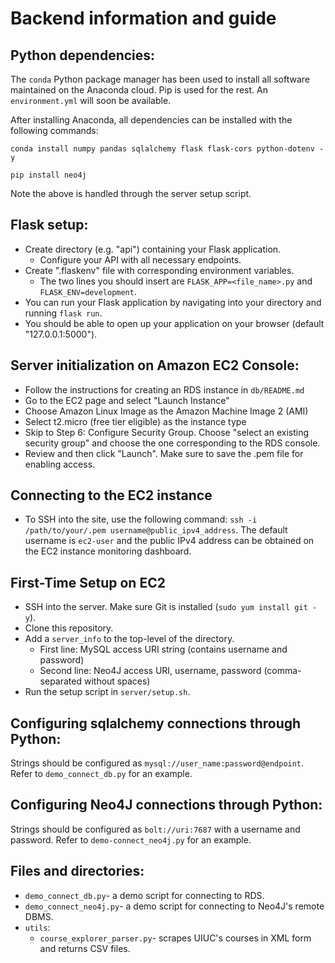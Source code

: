 # Backend information and guide

## Python dependencies:
The `conda` Python package manager has been used to install all software maintained on the Anaconda cloud. Pip is used for the rest. An `environment.yml` will soon be available.

After installing Anaconda, all dependencies can be installed with the following commands:

`conda install numpy pandas sqlalchemy flask flask-cors python-dotenv -y`

`pip install neo4j`

Note the above is handled through the server setup script.

## Flask setup:
 - Create directory (e.g. "api") containing your Flask application.
    - Configure your API with all necessary endpoints.
 - Create ".flaskenv" file with corresponding environment variables.
    - The two lines you should insert are `FLASK_APP=<file_name>.py` and `FLASK_ENV=development`.
 - You can run your Flask application by navigating into your directory and running `flask run`.
 - You should be able to open up your application on your browser (default "127.0.0.1:5000").

## Server initialization on Amazon EC2 Console:
- Follow the instructions for creating an RDS instance in `db/README.md`
- Go to the EC2 page and select "Launch Instance"
- Choose Amazon Linux Image as the Amazon Machine Image 2 (AMI)
- Select t2.micro (free tier eligible) as the instance type
- Skip to Step 6: Configure Security Group. Choose "select an existing security group" and choose the one corresponding to the RDS console.
- Review and then click "Launch". Make sure to save the .pem file for enabling access.

## Connecting to the EC2 instance
- To SSH into the site, use the following command: `ssh -i /path/to/your/.pem username@public_ipv4_address`. The default username is `ec2-user` and the public IPv4 address can be obtained on the EC2 instance monitoring dashboard.

## First-Time Setup on EC2
- SSH into the server. Make sure Git is installed (`sudo yum install git -y`).
- Clone this repository.
- Add a `server_info` to the top-level of the directory.
   - First line: MySQL access URI string (contains username and password)
   - Second line: Neo4J access URI, username,  password (comma-separated without spaces)
- Run the setup script in `server/setup.sh`.

## Configuring sqlalchemy connections through Python:
Strings should be configured as `mysql://user_name:password@endpoint`. Refer to `demo_connect_db.py` for an example.

## Configuring Neo4J connections through Python:
Strings should be configured as `bolt://uri:7687` with a username and password. Refer to `demo-connect_neo4j.py` for an example.

## Files and directories:
- `demo_connect_db.py`- a demo script for connecting to RDS.
- `demo_connect_neo4j.py`- a demo script for connecting to Neo4J's remote DBMS.
- `utils`:
   - `course_explorer_parser.py`- scrapes UIUC's courses in XML form and returns CSV files.
